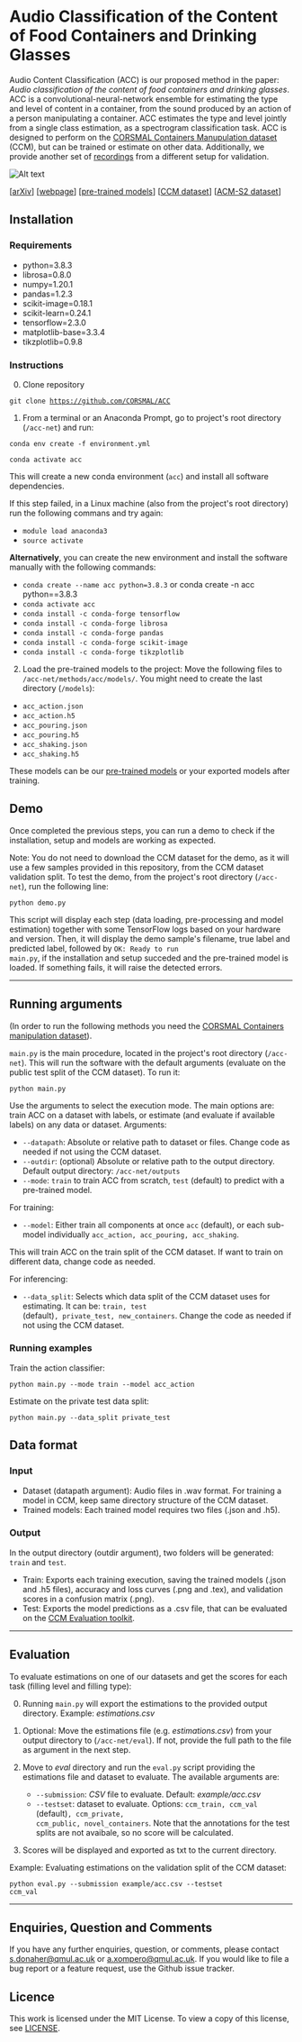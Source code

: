 # Audio Classification of the Content of Food Containers and Drinking Glasses

Audio Content Classification (ACC) is our proposed method in the paper: *Audio classification of the content of food containers and drinking glasses*.
ACC is a convolutional-neural-network ensemble for estimating the type and level of content in a container, from the sound produced by an action of a person manipulating a container. ACC estimates the type and level jointly from a single class estimation, as a spectrogram classification task. ACC is designed to perform on the [CORSMAL Containers Manupulation dataset](http://corsmal.eecs.qmul.ac.uk/containers_manip.html) (CCM), but can be trained or estimate on other data. Additionally, we provide another set of [recordings](https://zenodo.org/record/4770439#.YKPacSbTU5k) from a different setup for validation.


![Alt text](acc_image.png)

[[arXiv](https://arxiv.org/abs/2103.15999)]
[[webpage](http://corsmal.eecs.qmul.ac.uk/containers_manip.html)]
[[pre-trained models](https://zenodo.org/record/4770061#.YKPJtCbTU5k)]
[[CCM dataset](http://corsmal.eecs.qmul.ac.uk/containers_manip.html)]
[[ACM-S2 dataset](https://zenodo.org/record/4770439#.YKPacSbTU5k)]

## Installation

### Requirements
* python=3.8.3
* librosa=0.8.0
* numpy=1.20.1
* pandas=1.2.3
* scikit-image=0.18.1
* scikit-learn=0.24.1
* tensorflow=2.3.0
* matplotlib-base=3.3.4
* tikzplotlib=0.9.8

### Instructions

0. Clone repository

<code>git clone https://github.com/CORSMAL/ACC</code>

1. From a terminal or an Anaconda Prompt, go to project's root directory (<code>/acc-net</code>) and run: 

<code>conda env create -f environment.yml</code>

<code>conda activate acc</code>

This will create a new conda environment (<code>acc</code>) and install all software dependencies.

If this step failed, in a Linux machine (also from the project's root directory) run the following commans and try again:

* <code>module load anaconda3</code>
* <code>source activate</code>

**Alternatively**, you can create the new environment and install the software manually with the following commands:

* <code>conda create --name acc python=3.8.3</code> or conda create -n acc python==3.8.3
* <code>conda activate acc</code>
* <code>conda install -c conda-forge tensorflow</code>
* <code>conda install -c conda-forge librosa</code>
* <code>conda install -c conda-forge pandas</code>
* <code>conda install -c conda-forge scikit-image</code>
* <code>conda install -c conda-forge tikzplotlib</code>


2. Load the pre-trained models to the project:
Move the following files to <code>/acc-net/methods/acc/models/</code>. You might need to create the last directory (<code>/models</code>):

* <code>acc_action.json</code>
* <code>acc_action.h5</code>
* <code>acc_pouring.json</code>
* <code>acc_pouring.h5</code>
* <code>acc_shaking.json</code>
* <code>acc_shaking.h5</code>

These models can be our [pre-trained models](https://zenodo.org/record/4770061#.YKPJtCbTU5k) or your exported models after training.

## Demo

Once completed the previous steps, you can run a demo to check if the installation, setup and models are working as expected.

Note: You do not need to download the CCM dataset for the demo, as it will use a few samples provided in this repository, from the CCM dataset validation split. To test the demo, from the project's root directory (<code>/acc-net</code>), run the following line:

<code>python demo.py</code>

This script will display each step (data loading, pre-processing and model estimation) together with some TensorFlow logs based on your hardware and version. Then, it will display the demo sample's filename, true label and predicted label, followed by <code>OK: Ready to run main.py</code>, if the installation and setup succeded and the pre-trained model is loaded. If something fails, it will raise the detected errors.

---

## Running arguments
(In order to run the following methods you need the [CORSMAL Containers manipulation dataset](http://corsmal.eecs.qmul.ac.uk/containers_manip.html)).

<code>main.py</code> is the main procedure, located in the project's root directory (<code>/acc-net</code>). This will run the software with the default arguments (evaluate on the public test split of the CCM dataset). To run it:

<code>python main.py</code>

Use the arguments to select the execution mode. The main options are: train ACC on a dataset with labels, or estimate (and evaluate if available labels) on any data or dataset. Arguments:

- `--datapath`: Absolute or relative path to dataset or files. Change code as needed if not using the CCM dataset.
- `--outdir`: (optional) Absolute or relative path to the output directory. Default output directory: <code>/acc-net/outputs</code>
- `--mode`: <code>train</code> to train ACC from scratch, <code>test</code> (default) to predict with a pre-trained model.

For training:
- `--model`: Either train all components at once <code>acc</code> (default), or each sub-model individually <code>acc_action, acc_pouring, acc_shaking</code>.

This will train ACC on the train split of the CCM dataset. If want to train on different data, change code as needed.

For inferencing:
- `--data_split`: Selects which data split of the CCM dataset uses for estimating. It can be: <code>train, test </code>(default)<code>, private_test, new_containers</code>. Change the code as needed if not using the CCM dataset.

### Running examples

Train the action classifier:

<code>python main.py --mode train --model acc_action</code>

Estimate on the private test data split:

<code>python main.py --data_split private_test</code>

## Data format

### Input
* Dataset (datapath argument): Audio files in .wav format. For training a model in CCM, keep same directory structure of the CCM dataset.
* Trained models: Each trained model requires two files (.json and .h5).</code>

### Output
In the output directory (outdir argument), two folders will be generated: <code>train</code> and <code>test</code>.
* Train: Exports each training execution, saving the trained models (.json and .h5 files), accuracy and loss curves (.png and .tex), and validation scores in a confusion matrix (.png).
* Test: Exports the model predictions as a .csv file, that can be evaluated on the [CCM Evaluation toolkit](https://github.com/CORSMAL/CORSMALChallengeEvalToolkit).

---

## Evaluation

To evaluate estimations on one of our datasets and get the scores for each task (filling level and filling type):

0. Running <code>main.py</code> will export the estimations to the provided output directory. Example: *estimations.csv*

1. Optional: Move the estimations file (e.g. *estimations.csv*) from your output directory to (<code>/acc-net/eval</code>). If not, provide the full path to the file as argument in the next step.

2. Move to *eval* directory and run the <code>eval.py</code> script providing the estimations file and dataset to evaluate. The available arguments are:
    * `--submission`: *CSV* file to evaluate. Default: *example/acc.csv*
    * `--testset`: dataset to evaluate. Options: <code>ccm_train, ccm_val</code> (default)<code>, ccm_private, ccm_public, novel_containers</code>. Note that the annotations for the test splits are not avaibale, so no score will be calculated.

3. Scores will be displayed and exported as txt to the current directory.

Example: Evaluating estimations on the validation split of the CCM dataset:

<code>python eval.py --submission example/acc.csv --testset ccm_val</code>

---

## Enquiries, Question and Comments

If you have any further enquiries, question, or comments, please contact <email>s.donaher@qmul.ac.uk</email> or <email>a.xompero@qmul.ac.uk</email>. 
If you would like to file a bug report or a feature request, use the Github issue tracker. 


## Licence

This work is licensed under the MIT License.  To view a copy of this license, see
[LICENSE](LICENSE).

